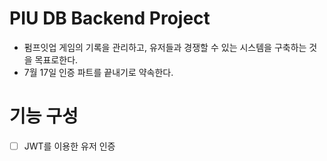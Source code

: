 # PIU DB Backend Project

- 펌프잇업 게임의 기록을 관리하고, 유저들과 경쟁할 수 있는 시스템을 구축하는 것을 목표로한다.
- 7월 17일 인증 파트를 끝내기로 약속한다.

# 기능 구성

- [ ] JWT를 이용한 유저 인증